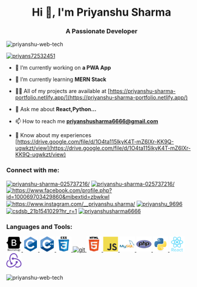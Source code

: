 <!-- [![MasterHead](https://i.pinimg.com/originals/87/f3/f1/87f3f1425b217691da645e97dbb50d55.gif)](https://Priyanshu-web-tech.io) -->

<h1 align="center">Hi 👋, I'm Priyanshu Sharma</h1>
<h3 align="center">A Passionate Developer</h3>


<!-- <img align="right" width="250" src="https://gifdb.com/images/file/coding-animated-laptop-flow-stream-ja04010rm5o68zfk.gif" alt="coding" /> -->


<p align="left"> <img src="https://komarev.com/ghpvc/?username=priyanshu-web-tech&label=Profile%20views&color=0e75b6&style=flat" alt="priyanshu-web-tech" /> </p>



<p align="left"> <a href="https://twitter.com/priyans72532451" target="blank"><img src="https://img.shields.io/twitter/follow/priyans72532451?logo=twitter&style=for-the-badge" alt="priyans72532451" /></a> </p>

- 🔭 I’m currently working on **a PWA App**

- 🌱 I’m currently learning **MERN Stack**

- 👨‍💻 All of my projects are available at [https://priyanshu-sharma-portfolio.netlify.app/](https://priyanshu-sharma-portfolio.netlify.app/)

- 💬 Ask me about **React,Python...**

- 📫 How to reach me **priyanshusharma6666@gmail.com**

- 📄 Know about my experiences [https://drive.google.com/file/d/1O4ta115lkyK4T-mZ6IXr-KK9Q-ugwkzt/view](https://drive.google.com/file/d/1O4ta115lkyK4T-mZ6IXr-KK9Q-ugwkzt/view)

<h3 align="left">Connect with me:</h3>
<p align="left">

<a href="https://priyanshu-sharma-portfolio.netlify.app/" target="blank"><img align="center" src="https://img.icons8.com/bubbles/50/null/user.png"  alt="priyanshu-sharma-025737216/" height="45" width="40" /></a>
  <a href="https://linkedin.com/in/priyanshu-sharma-025737216/" target="blank"><img align="center" src="https://raw.githubusercontent.com/rahuldkjain/github-profile-readme-generator/master/src/images/icons/Social/linked-in-alt.svg" alt="priyanshu-sharma-025737216/" height="30" width="40" /></a>
<a href="https://fb.com/https://www.facebook.com/profile.php?id=100069703429860&mibextid=zbwkwl" target="blank"><img align="center" src="https://raw.githubusercontent.com/rahuldkjain/github-profile-readme-generator/master/src/images/icons/Social/facebook.svg" alt="https://www.facebook.com/profile.php?id=100069703429860&mibextid=zbwkwl" height="30" width="40" /></a>
<a href="https://instagram.com/https://www.instagram.com/__priyanshu.sharma/" target="blank"><img align="center" src="https://raw.githubusercontent.com/rahuldkjain/github-profile-readme-generator/master/src/images/icons/Social/instagram.svg" alt="https://www.instagram.com/__priyanshu.sharma/" height="30" width="40" /></a>
<a href="https://www.codechef.com/users/priyanshu_9696" target="blank"><img align="center" src="https://cdn.jsdelivr.net/npm/simple-icons@3.1.0/icons/codechef.svg" alt="priyanshu_9696" height="30" width="40" /></a>
<a href="https://www.hackerrank.com/csdsb_21b1541029?hr_r=1" target="blank"><img align="center" src="https://raw.githubusercontent.com/rahuldkjain/github-profile-readme-generator/master/src/images/icons/Social/hackerrank.svg" alt="csdsb_21b1541029?hr_r=1" height="30" width="40" /></a>
<a href="https://www.leetcode.com/priyanshusharma6666" target="blank"><img align="center" src="https://raw.githubusercontent.com/rahuldkjain/github-profile-readme-generator/master/src/images/icons/Social/leet-code.svg" alt="priyanshusharma6666" height="30" width="40" /></a>
</p>

<h3 align="left">Languages and Tools:</h3>
<p align="left"> <a href="https://getbootstrap.com" target="_blank" rel="noreferrer"> <img src="https://raw.githubusercontent.com/devicons/devicon/master/icons/bootstrap/bootstrap-plain-wordmark.svg" alt="bootstrap" width="40" height="40"/> </a> <a href="https://www.cprogramming.com/" target="_blank" rel="noreferrer"> <img src="https://raw.githubusercontent.com/devicons/devicon/master/icons/c/c-original.svg" alt="c" width="40" height="40"/> </a> <a href="https://www.w3schools.com/cpp/" target="_blank" rel="noreferrer"> <img src="https://raw.githubusercontent.com/devicons/devicon/master/icons/cplusplus/cplusplus-original.svg" alt="cplusplus" width="40" height="40"/> </a> <a href="https://www.w3schools.com/css/" target="_blank" rel="noreferrer"> <img src="https://raw.githubusercontent.com/devicons/devicon/master/icons/css3/css3-original-wordmark.svg" alt="css3" width="40" height="40"/> </a> <a href="https://git-scm.com/" target="_blank" rel="noreferrer"> <img src="https://www.vectorlogo.zone/logos/git-scm/git-scm-icon.svg" alt="git" width="40" height="40"/> </a> <a href="https://www.w3.org/html/" target="_blank" rel="noreferrer"> <img src="https://raw.githubusercontent.com/devicons/devicon/master/icons/html5/html5-original-wordmark.svg" alt="html5" width="40" height="40"/> </a> <a href="https://developer.mozilla.org/en-US/docs/Web/JavaScript" target="_blank" rel="noreferrer"> <img src="https://raw.githubusercontent.com/devicons/devicon/master/icons/javascript/javascript-original.svg" alt="javascript" width="40" height="40"/> </a> <a href="https://www.mysql.com/" target="_blank" rel="noreferrer"> <img src="https://raw.githubusercontent.com/devicons/devicon/master/icons/mysql/mysql-original-wordmark.svg" alt="mysql" width="40" height="40"/> </a> <a href="https://www.php.net" target="_blank" rel="noreferrer"> <img src="https://raw.githubusercontent.com/devicons/devicon/master/icons/php/php-original.svg" alt="php" width="40" height="40"/> </a> <a href="https://www.python.org" target="_blank" rel="noreferrer"> <img src="https://raw.githubusercontent.com/devicons/devicon/master/icons/python/python-original.svg" alt="python" width="40" height="40"/> </a> <a href="https://reactjs.org/" target="_blank" rel="noreferrer"> <img src="https://raw.githubusercontent.com/devicons/devicon/master/icons/react/react-original-wordmark.svg" alt="react" width="40" height="40"/> </a> <a href="https://redux.js.org" target="_blank" rel="noreferrer"> <img src="https://raw.githubusercontent.com/devicons/devicon/master/icons/redux/redux-original.svg" alt="redux" width="40" height="40"/> </a></p>
  
  <p><img align="left" src="https://github-readme-stats.vercel.app/api/top-langs?username=priyanshu-web-tech&show_icons=true&locale=en&layout=compact" alt="priyanshu-web-tech" /></p>
